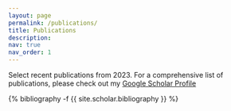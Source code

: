 ```yaml
---
layout: page
permalink: /publications/
title: Publications
description: 
nav: true
nav_order: 1
---
```

<!-- _pages/publications.md -->
<div class="publications">

Select recent publications from 2023. For a comprehensive list of publications, please check out my <a href="https://scholar.google.com/citations?hl=en&user=yl7DQ2MAAAAJ&view_op=list_works&sortby=pubdate" target="_blank">Google Scholar Profile</a>


{% bibliography -f {{ site.scholar.bibliography }} %}

</div>
